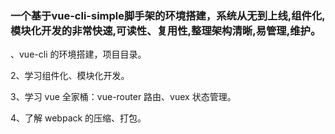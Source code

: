 <h3>
一个基于vue-cli-simple脚手架的环境搭建，系统从无到上线,组件化,模块化开发的非常快速,可读性、复用性,整理架构清晰,易管理,维护。
</h3>
<div>
<p>、vue-cli 的环境搭建，项目目录。</p>
<p>2、学习组件化、模块化开发。</p>
<p>3、学习 vue 全家桶：vue-router 路由、vuex 状态管理。</p>
<p>4、了解 webpack 的压缩、打包。</p>
<div>